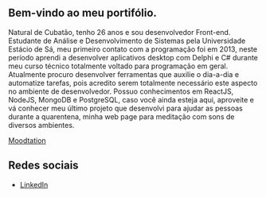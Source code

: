 ## Bem-vindo ao meu portifólio. 

Natural de Cubatão, tenho 26 anos e sou desenvolvedor Front-end. Estudante de Análise e Desenvolvimento de Sistemas pela Universidade Estácio de Sá, meu primeiro contato 
com a programação foi em 2013, neste período aprendi a desenvolver aplicativos desktop com Delphi e C# durante meu curso técnico totalmente voltado para programação em geral. 
Atualmente procuro desenvolver ferramentas que auxilie o dia-a-dia e automatize tarefas, pois acredito serem totalmente necessário este aspecto no ambiente de desenvolvedor.
Possuo conhecimentos em ReactJS, NodeJS, MongoDB e PostgreSQL, caso você ainda esteja aqui, aproveite e vá conhecer meu último projeto que desenvolvi para ajudar as pessoas
durante a quarentena, minha web page para meditação com sons de diversos ambientes.
  
[Moodtation](https://kevynfg.github.io/moodtation)  



## Redes sociais 
* [LinkedIn](http://linkedin.com.br/in/kevynfg)
